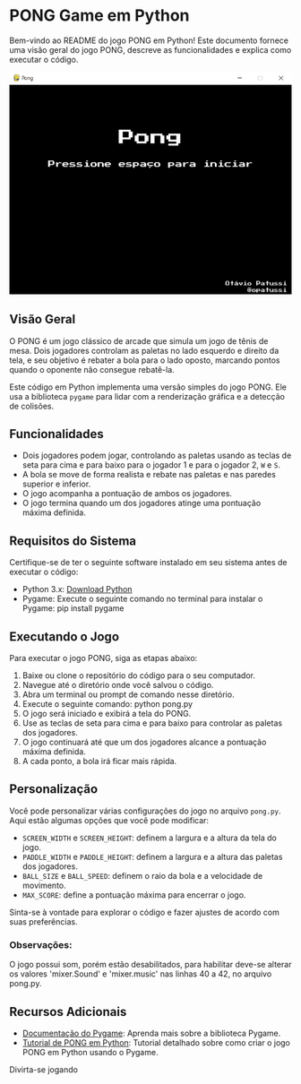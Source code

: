 # PONG Game em Python

Bem-vindo ao README do jogo PONG em Python! Este documento fornece uma visão geral do jogo PONG, descreve as funcionalidades e explica como executar o código.

<img src="photos/pong.png">

## Visão Geral
O PONG é um jogo clássico de arcade que simula um jogo de tênis de mesa. Dois jogadores controlam as paletas no lado esquerdo e direito da tela, e seu objetivo é rebater a bola para o lado oposto, marcando pontos quando o oponente não consegue rebatê-la.

Este código em Python implementa uma versão simples do jogo PONG. Ele usa a biblioteca `pygame` para lidar com a renderização gráfica e a detecção de colisões.

## Funcionalidades
- Dois jogadores podem jogar, controlando as paletas usando as teclas de seta para cima e para baixo para o jogador 1 e para o jogador 2, `W` e `S`.
- A bola se move de forma realista e rebate nas paletas e nas paredes superior e inferior.
- O jogo acompanha a pontuação de ambos os jogadores.
- O jogo termina quando um dos jogadores atinge uma pontuação máxima definida.

## Requisitos do Sistema
Certifique-se de ter o seguinte software instalado em seu sistema antes de executar o código:
- Python 3.x: [Download Python](https://www.python.org/downloads/)
- Pygame: Execute o seguinte comando no terminal para instalar o Pygame:
pip install pygame

## Executando o Jogo
Para executar o jogo PONG, siga as etapas abaixo:
1. Baixe ou clone o repositório do código para o seu computador.
2. Navegue até o diretório onde você salvou o código.
3. Abra um terminal ou prompt de comando nesse diretório.
4. Execute o seguinte comando:
python pong.py
5. O jogo será iniciado e exibirá a tela do PONG.
6. Use as teclas de seta para cima e para baixo para controlar as paletas dos jogadores.
7. O jogo continuará até que um dos jogadores alcance a pontuação máxima definida.
8. A cada ponto, a bola irá ficar mais rápida.

## Personalização
Você pode personalizar várias configurações do jogo no arquivo `pong.py`. Aqui estão algumas opções que você pode modificar:
- `SCREEN_WIDTH` e `SCREEN_HEIGHT`: definem a largura e a altura da tela do jogo.
- `PADDLE_WIDTH` e `PADDLE_HEIGHT`: definem a largura e a altura das paletas dos jogadores.
- `BALL_SIZE` e `BALL_SPEED`: definem o raio da bola e a velocidade de movimento.
- `MAX_SCORE`: define a pontuação máxima para encerrar o jogo.

Sinta-se à vontade para explorar o código e fazer ajustes de acordo com suas preferências.

### Observações:
O jogo possui som, porém estão desabilitados, para habilitar deve-se alterar os valores 'mixer.Sound' e 'mixer.music'
nas linhas 40 a 42, no arquivo pong.py.

## Recursos Adicionais
- [Documentação do Pygame](https://www.pygame.org/docs/): Aprenda mais sobre a biblioteca Pygame.
- [Tutorial de PONG em Python](https://www.101computing.net/pong-tutorial-using-pygame-getting-started/): Tutorial detalhado sobre como criar o jogo PONG em Python usando o Pygame.

Divirta-se jogando
